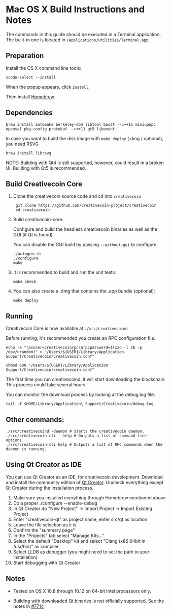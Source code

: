 Mac OS X Build Instructions and Notes
====================================
The commands in this guide should be executed in a Terminal application.
The built-in one is located in `/Applications/Utilities/Terminal.app`.

Preparation
-----------
Install the OS X command line tools:

`xcode-select --install`

When the popup appears, click `Install`.

Then install [Homebrew](http://brew.sh).

Dependencies
----------------------

    brew install automake berkeley-db4 libtool boost --c++11 miniupnpc openssl pkg-config protobuf --c++11 qt5 libevent

In case you want to build the disk image with `make deploy` (.dmg / optional), you need RSVG

    brew install librsvg

NOTE: Building with Qt4 is still supported, however, could result in a broken UI. Building with Qt5 is recommended.

Build Creativecoin Core
------------------------

1. Clone the creativecoin source code and cd into `creativecoin`

        git clone https://github.com/creativecoin-project/creativecoin
        cd creativecoin

2.  Build creativecoin-core:

    Configure and build the headless creativecoin binaries as well as the GUI (if Qt is found).

    You can disable the GUI build by passing `--without-gui` to configure.

        ./autogen.sh
        ./configure
        make

3.  It is recommended to build and run the unit tests:

        make check

4.  You can also create a .dmg that contains the .app bundle (optional):

        make deploy

Running
-------

Creativecoin Core is now available at `./src/creativecoind`

Before running, it's recommended you create an RPC configuration file.

    echo -e "rpcuser=creativecoinrpc\nrpcpassword=$(xxd -l 16 -p /dev/urandom)" > "/Users/${USER}/Library/Application Support/Creativecoin/creativecoin.conf"

    chmod 600 "/Users/${USER}/Library/Application Support/Creativecoin/creativecoin.conf"

The first time you run creativecoind, it will start downloading the blockchain. This process could take several hours.

You can monitor the download process by looking at the debug.log file:

    tail -f $HOME/Library/Application\ Support/Creativecoin/debug.log

Other commands:
-------

    ./src/creativecoind -daemon # Starts the creativecoin daemon.
    ./src/creativecoin-cli --help # Outputs a list of command-line options.
    ./src/creativecoin-cli help # Outputs a list of RPC commands when the daemon is running.

Using Qt Creator as IDE
------------------------
You can use Qt Creator as an IDE, for creativecoin development.
Download and install the community edition of [Qt Creator](https://www.qt.io/download/).
Uncheck everything except Qt Creator during the installation process.

1. Make sure you installed everything through Homebrew mentioned above
2. Do a proper ./configure --enable-debug
3. In Qt Creator do "New Project" -> Import Project -> Import Existing Project
4. Enter "creativecoin-qt" as project name, enter src/qt as location
5. Leave the file selection as it is
6. Confirm the "summary page"
7. In the "Projects" tab select "Manage Kits..."
8. Select the default "Desktop" kit and select "Clang (x86 64bit in /usr/bin)" as compiler
9. Select LLDB as debugger (you might need to set the path to your installation)
10. Start debugging with Qt Creator

Notes
-----

* Tested on OS X 10.8 through 10.12 on 64-bit Intel processors only.

* Building with downloaded Qt binaries is not officially supported. See the notes in [#7714](https://github.com/bitcoin/bitcoin/issues/7714)
